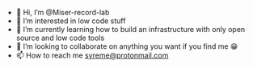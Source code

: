- 👋 Hi, I’m @Miser-record-lab
- 👀 I’m interested in low code stuff
- 🌱 I’m currently learning how to build an infrastructure with only open source and low code tools
- 💞️ I’m looking to collaborate on anything you want if you find me 😁
- 📫 How to reach me syreme@protonmail.com

<!---
Miser-record-lab/Miser-record-lab is a ✨ special ✨ repository because its `README.md` (this file) appears on your GitHub profile.
You can click the Preview link to take a look at your changes.
--->
